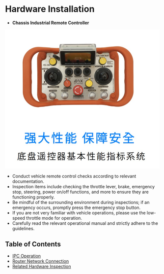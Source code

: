# Hardware Installation

- **Chassis Industrial Remote Controller**

![remote-controller](./image/remote-controller.jpg)

- Conduct vehicle remote control checks according to relevant documentation.
- Inspection items include checking the throttle lever, brake, emergency stop, steering, power on/off functions, and more to ensure they are functioning properly.
- Be mindful of the surrounding environment during inspections; if an emergency occurs, promptly press the emergency stop button.
- If you are not very familiar with vehicle operations, please use the low-speed throttle mode for operation.
- Carefully read the relevant operational manual and strictly adhere to the guidelines.

## Table of Contents
- [IPC Operation](./IPC%20Operation.md)
- [Router Network Connection](./Router%20Network%20Connection.md)
- [Related Hardware Inspection](./Related%20Hardware%20Inspection.md)
